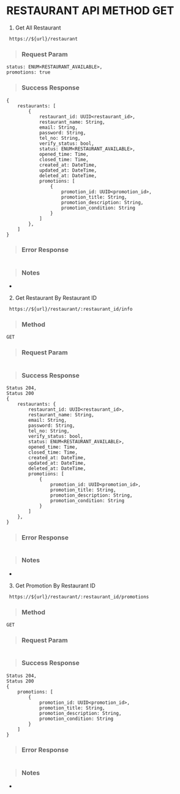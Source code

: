 # RESTAURANT API METHOD GET

1. Get All Restaurant

` https://${url}/restaurant`

> ### Request Param

```
status: ENUM<RESTAURANT_AVAILABLE>,
promotions: true 
```

> ### Success Response

```
{
    restaurants: [
        {
            restaurant_id: UUID<restaurant_id>,
            restaurant_name: String,
            email: String,
            password: String,
            tel_no: String,
            verify_status: bool,
            status: ENUM<RESTAURANT_AVAILABLE>,
            opened_time: Time,
            closed_time: Time,
            created_at: DateTime,
            updated_at: DateTime,
            deleted_at: DateTime,
            promotions: [
                {
                    promotion_id: UUID<promotion_id>,
                    promotion_title: String,
                    promotion_description: String,
                    promotion_condition: String
                }
            ]
        },
    ]
}
```

> ### Error Response

```

```

> ### Notes

-

2. Get Restaurant By Restaurant ID

` https://${url}/restaurant/:restaurant_id/info`

> ### Method

    GET

> ### Request Param

```

```

> ### Success Response

```
Status 204,
Status 200
{
    restaurants: {
        restaurant_id: UUID<restaurant_id>,
        restaurant_name: String,
        email: String,
        password: String,
        tel_no: String,
        verify_status: bool,
        status: ENUM<RESTAURANT_AVAILABLE>,
        opened_time: Time,
        closed_time: Time,
        created_at: DateTime,
        updated_at: DateTime,
        deleted_at: DateTime,
        promotions: [
            {
                promotion_id: UUID<promotion_id>,
                promotion_title: String,
                promotion_description: String,
                promotion_condition: String
            }
        ]
    },
}
```

> ### Error Response

```

```

> ### Notes

-

3. Get Promotion By Restaurant ID

` https://${url}/restaurant/:restaurant_id/promotions`

> ### Method

    GET

> ### Request Param

```

```

> ### Success Response

```
Status 204,
Status 200
{
    promotions: [
        {
            promotion_id: UUID<promotion_id>,
            promotion_title: String,
            promotion_description: String,
            promotion_condition: String
        }
    ]
}
```

> ### Error Response

```

```

> ### Notes

-

